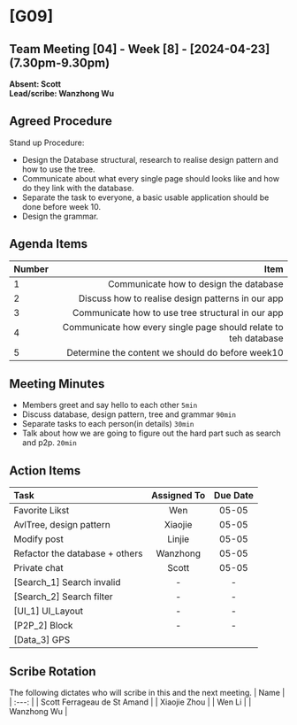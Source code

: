 # [G09]
## Team Meeting [04] - Week [8] - [2024-04-23] (7.30pm-9.30pm)
**Absent: Scott**
<br>
**Lead/scribe: Wanzhong Wu**

## Agreed Procedure
Stand up Procedure: 
- Design the Database structural, research to realise design pattern and how to use the tree.
- Communicate about what every single page should looks like and how do they link with the database.
- Separate the task to everyone, a basic usable application should be done before week 10.
- Design the grammar.


## Agenda Items
| Number |                                                            Item |
| :----- |----------------------------------------------------------------:|
| 1      |                          Communicate how to design the database |
| 2      |               Discuss how to realise design patterns in our app |
| 3      |               Communicate how to use tree structural in our app |
| 4      | Communicate how every single page should relate to teh database |
| 5      |                Determine the content we should do before week10 |

## Meeting Minutes
- Members greet and say hello to each other `5min`
- Discuss database, design pattern, tree and grammar `90min`
- Separate tasks to each person(in details)  `30min`
- Talk about how we are going to figure out the hard part such as search and p2p. `20min`


## Action Items
| Task                           | Assigned To | Due Date |
|:-------------------------------|:-----------:|:--------:|
| Favorite Likst                 |     Wen     |  05-05   |
| AvlTree, design pattern        |   Xiaojie   |  05-05   |
| Modify post                    |   Linjie    |  05-05   |
| Refactor the database + others |  Wanzhong   |  05-05   |
| Private chat                   |    Scott    |  05-05   |
| [Search_1] Search invalid      |      -      |    -     |
| [Search_2] Search filter       |      -      |    -     |
| [UI_1] UI_Layout               |      -      |    -     |
| [P2P_2] Block                  |      -      |    -     |
| [Data_3]  GPS                  |             |          |



## Scribe Rotation
The following dictates who will scribe in this and the next meeting.
| Name |
| :---: |
| Scott Ferrageau de St Amand |
| Xiaojie Zhou |
| Wen Li |
| Wanzhong Wu |